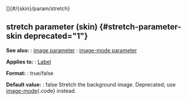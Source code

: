 []{#/{skin}/param/stretch}
## stretch parameter (skin) {#stretch-parameter-skin deprecated="1"}
**See also:**
:   [image parameter](#/%7Bskin%7D/param/image)
:   [image-mode parameter](#/%7Bskin%7D/param/image-mode)
<!-- -->
**Applies to:**
:   [Label](#/%7Bskin%7D/control/label)
<!-- -->
**Format:**
:   true/false
<!-- -->
**Default value:**
:   false
Stretch the background image.
Deprecated; use [image-mode](#/%7Bskin%7D/param/image-mode){.code}
instead.